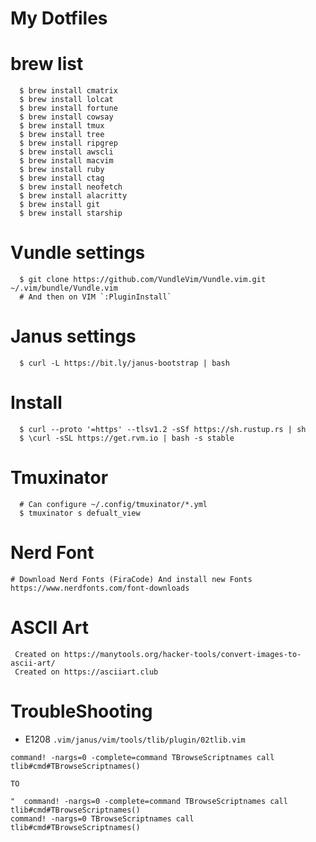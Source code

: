 # My Dotfiles


#  brew list
```
  $ brew install cmatrix
  $ brew install lolcat
  $ brew install fortune
  $ brew install cowsay
  $ brew install tmux
  $ brew install tree
  $ brew install ripgrep
  $ brew install awscli
  $ brew install macvim
  $ brew install ruby
  $ brew install ctag
  $ brew install neofetch
  $ brew install alacritty
  $ brew install git
  $ brew install starship
```
#  Vundle settings
```
  $ git clone https://github.com/VundleVim/Vundle.vim.git ~/.vim/bundle/Vundle.vim
  # And then on VIM `:PluginInstall`

```

#  Janus settings
```
  $ curl -L https://bit.ly/janus-bootstrap | bash

```

# Install
```
  $ curl --proto '=https' --tlsv1.2 -sSf https://sh.rustup.rs | sh 
  $ \curl -sSL https://get.rvm.io | bash -s stable
```

# Tmuxinator
```
  # Can configure ~/.config/tmuxinator/*.yml
  $ tmuxinator s defualt_view
```

# Nerd Font
```
# Download Nerd Fonts (FiraCode) And install new Fonts
https://www.nerdfonts.com/font-downloads
```

# ASCII Art
```
 Created on https://manytools.org/hacker-tools/convert-images-to-ascii-art/
 Created on https://asciiart.club
```

# TroubleShooting
- E1208 `.vim/janus/vim/tools/tlib/plugin/02tlib.vim`
``` 
command! -nargs=0 -complete=command TBrowseScriptnames call tlib#cmd#TBrowseScriptnames()

TO

"  command! -nargs=0 -complete=command TBrowseScriptnames call tlib#cmd#TBrowseScriptnames()
command! -nargs=0 TBrowseScriptnames call tlib#cmd#TBrowseScriptnames()
```
